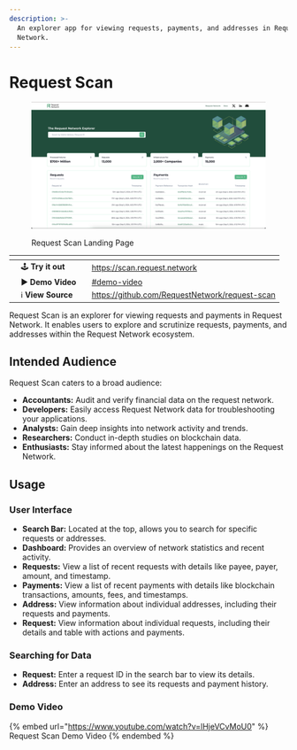 ```yaml
---
description: >-
  An explorer app for viewing requests, payments, and addresses in Request
  Network.
---
```


# Request Scan

<figure><img src="../.gitbook/assets/Screenshot 2024-09-05 at 15.23.45 (1).png" alt=""><figcaption><p>Request Scan Landing Page</p></figcaption></figure>

<table data-view="cards" data-full-width="false"><thead><tr><th></th><th></th><th></th><th data-hidden data-card-target data-type="content-ref"></th></tr></thead><tbody><tr><td></td><td><span data-gb-custom-inline data-tag="emoji" data-code="1f579">🕹️</span> <strong>Try it out</strong></td><td></td><td><a href="https://scan.request.network">https://scan.request.network</a></td></tr><tr><td></td><td><span data-gb-custom-inline data-tag="emoji" data-code="25b6">▶️</span> <strong>Demo Video</strong></td><td></td><td><a href="request-scan.md#demo-video">#demo-video</a></td></tr><tr><td></td><td><span data-gb-custom-inline data-tag="emoji" data-code="2139">ℹ️</span> <strong>View Source</strong></td><td></td><td><a href="https://github.com/RequestNetwork/request-scan">https://github.com/RequestNetwork/request-scan</a></td></tr></tbody></table>

Request Scan is an explorer for viewing requests and payments in Request Network. It enables users to explore and scrutinize requests, payments, and addresses within the Request Network ecosystem.

## Intended Audience

Request Scan caters to a broad audience:

* **Accountants:** Audit and verify financial data on the request network.
* **Developers:** Easily access Request Network data for troubleshooting your applications.
* **Analysts:** Gain deep insights into network activity and trends.
* **Researchers:** Conduct in-depth studies on blockchain data.
* **Enthusiasts:** Stay informed about the latest happenings on the Request Network.

## Usage

### **User Interface**

* **Search Bar:** Located at the top, allows you to search for specific requests or addresses.
* **Dashboard:** Provides an overview of network statistics and recent activity.
* **Requests:** View a list of recent requests with details like payee, payer, amount, and timestamp.
* **Payments:** View a list of recent payments with details like blockchain transactions, amounts, fees, and timestamps.
* **Address:** View information about individual addresses, including their requests and payments.
* **Request:** View information about individual requests, including their details and table with actions and payments.

### **Searching for Data**

* **Request:** Enter a request ID in the search bar to view its details.
* **Address:** Enter an address to see its requests and payment history.

### Demo Video <a href="#demo-video" id="demo-video"></a>

{% embed url="https://www.youtube.com/watch?v=lHjeVCvMoU0" %}
Request Scan Demo Video
{% endembed %}

